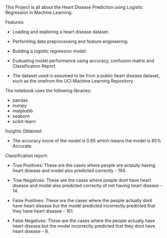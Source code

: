 This Project is all about the Heart Disease Prediction using Logistic Regression in Machine Learning.

Features:

- Loading and exploring a heart disease dataset.
  
- Performing data preprocessing and feature engineering.
  
- Building a logistic regression model.
  
- Evaluating model performance using accuracy, confusion matrix and Classification Report.
  
- The dataset used is assumed to be from a public heart disease dataset, such as the onefrom the UCI Machine Learning Repository. 

The notebook uses the following libraries:

- pandas
- numpy
- matplotlib
- seaborn
- scikit-learn

Insights Obtained:

- The accuracy socre of the model is 0.85 which means the model is 85% Accurate.

Classification report:

- True Positives: These are the cases where people are actaully having heart disease and model also predicted correctly - 194.

- True Negatives: These are the cases where poeple dont have heart disease and model also predicted correctly of not having heart disease - 14.

- False Positives: These are the cases where the people actually dont have heart disease but the model predicted incorrectly predicted that they have heart disease - 161.

- False Negatives: These are the cases where the people actually have heart disease but the model incorrectly predicted that they dont have heart disease - 9.
